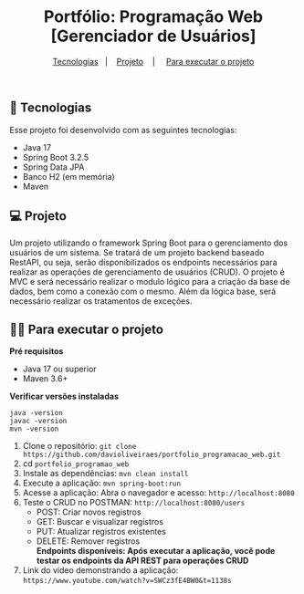 <h1 align="center">Portfólio: Programação Web [Gerenciador de Usuários]</h1>

<p align="center">
  <a href="#-tecnologias">Tecnologias</a>&nbsp;&nbsp;&nbsp;|&nbsp;&nbsp;&nbsp;
  <a href="#-projeto">Projeto</a>&nbsp;&nbsp;&nbsp; | &nbsp;&nbsp;&nbsp;
  <a href="#-Para-executar-o-projeto">Para executar o projeto</a>
</p>

<br>

## 🚀 Tecnologias

Esse projeto foi desenvolvido com as seguintes tecnologias:

- Java 17
- Spring Boot 3.2.5
- Spring Data JPA
- Banco H2 (em memória)
- Maven

## 💻 Projeto

Um projeto utilizando o framework Spring Boot para o gerenciamento dos usuários de um sistema.
Se tratará de um projeto backend baseado RestAPI, ou seja, serão disponibilizados os endpoints necessários
para realizar as operações de gerenciamento de usuários (CRUD). O projeto é MVC e será necessário realizar
o modulo lógico para a criação da base de dados, bem como a conexão com o mesmo. Além da lógica base, será
necessário realizar os tratamentos de exceções.

## 👨‍💻 Para executar o projeto

<strong>Pré requisitos</strong>
- Java 17 ou superior
- Maven 3.6+

<strong>Verificar versões instaladas</strong>
```
java -version
javac -version
mvn -version
```

1. Clone o repositório: `git clone https://github.com/davioliveiraes/portfolio_programacao_web.git`
2. cd `portfolio_programao_web`
3. Instale as dependências: `mvn clean install`
4. Execute a aplicação: `mvn spring-boot:run`
5. Acesse a aplicação: Abra o navegador e acesso: `http://localhost:8080`
6. Teste o CRUD no POSTMAN: `http://localhost:8080/users`
   - POST: Criar novos registros
   - GET: Buscar e visualizar registros
   - PUT: Atualizar registros existentes
   - DELETE: Remover registros <br>
   <strong>Endpoints disponíveis: Após executar a aplicação, você pode testar os endpoints da API REST para operações CRUD</strong>
7. Link do vídeo demonstrando a aplicação: `https://www.youtube.com/watch?v=SWCz3fE4BW0&t=1138s`


